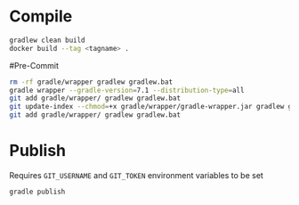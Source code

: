 # Compile
```bash
gradlew clean build
docker build --tag <tagname> .
```

#Pre-Commit
```bash
rm -rf gradle/wrapper gradlew gradlew.bat
gradle wrapper --gradle-version=7.1 --distribution-type=all
git add gradle/wrapper/ gradlew gradlew.bat
git update-index --chmod=+x gradle/wrapper/gradle-wrapper.jar gradlew gradlew.bat
git add gradle/wrapper/ gradlew gradlew.bat
```

# Publish
Requires `GIT_USERNAME` and `GIT_TOKEN` environment variables to be set
```bash
gradle publish
```